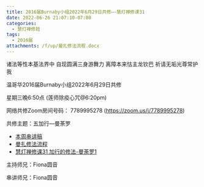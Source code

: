 ```yaml
---
title: 2016届Burnaby小组2022年6月29日共修——慧灯禅修课31
date: 2022-06-26 21:07:10-07:00
categories:
  - 慧灯禅修班
tags:
  - 2016届
attachments: /f/up/曼扎修法流程.docx
---
```

诸法等性本基法界中 自现圆满三身游舞力 离障本来怙主龙钦巴 祈请无垢光尊常护我

温哥华2016届Burnaby小组2022年6月29日共修

星期三晚6:50点 (莲师除疫心咒@6:20pm)

网络共修Zoom房间号码： 7789995278 (https://zoom.us/j/7789995278)

共修主题：五加行—曼荼罗

* [本周串讲稿](up/慧灯禅修课31（下）串讲稿。docx.docx)
* [曼扎修法流程](/f/up/曼扎修法流程.docx)
* [慧灯禅修课31 加行的修法-曼荼罗1](https://www.huidengzhiguang.com/index.php/huideng-jiangtang/fofa-jianxiu/2016-07-21-09-21-47/5043-l20003)

主持师兄：Fiona圆音

串讲师兄：Fiona圆音
